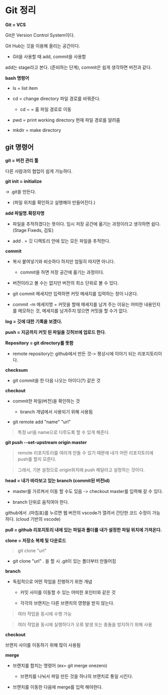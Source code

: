 # Git 정리

**Git = VCS**

Git은 Version Control System이다.

Git Hub는 깃을 이용해 올리는 공간이다.

- Git을 사용할 때 add, commit을 사용함

add는 stage라고 본다. (준비하는 단계), 
commit은 쉽게 생각하면 버전과 같다.

**bash 명령어**

- ls = list item

- cd = change directory
파일 경로를 바꿔준다.
    - cd ~ = 홈 파일 경로로 이동

- pwd = print working directory
현재 파일 경로를 알려줌

- mkdir = make directory

## git 명령어

**git = 버전 관리 툴**

다른 사람과의 협업이 쉽게 가능하다.

**git init = initialize**

-> .git을 만든다. 

- (파일 위치를 확인하고 실행해야 만들어진다.)

**add 파일명.확장자명**
- 파일을 추적하겠다는 뜻이다. 임시 저장 공간에 옮기는 과정이라고 생각하면 쉽다. (Stage Fixeds, 검토)

- add . = 깃 디렉토리 안에 있는 모든 파일을 추적한다.

**commit**
- 복사 붙여넣기와 비슷하다 하지만 엄밀히 따지면 아니다.
    - commit을 하면 저장 공간에 옮기는 과정이다. 

- 버전이라고 볼 수는 없지만 버전의 최소 단위로 볼 수 있다.

- git commit 메세지만 입력하면 커밋 메세지를 입력하는 창이 나온다.

- commit -m 메세지명 = 커밋을 할때 메세지를 남겨 주는 이유는
어떠한 내용인지를 메모하는 것,
메세지를 남겨주지 않으면 커밋을 할 수가 없다.

**log = 깃에 대한 기록을 보겠다.**

**push = 지금까지 커밋 된 파일을 깃허브에 업로드 한다.**

**Repository = git directory를 뜻함**
- remote repository는 github에서 만든 것->
    평상시에 이야기 되는 리포지토리이다.

**checksum**
- git commit을 한 다음 나오는 아이디(?) 같은 것

**checkout**
- commit한 파일(버전)을 확인하는 것
    - branch 개념에서 사용되기 위해 사용됨

- git remote add "name" "url"
>특정 url을 name으로 다루도록 할 수 있게 해준다.

**git push --set-upstream origin master**
> remote 리포지토리를 여러개 만들 수 있기 때문에 내가 어떤 리포지토리에 push를 할지 모른다.

> 그래서, 기본 설정으로 origin위치에 push 해달라고 설정하는 것이다.

**head = 내가 바라보고 있는 branch (commit된 버전id)**
- master를 가르켜서 이동 할 수도 있음 -> checkout master를 입력해 갈 수 있다.

- branch 단위로 움직여야 한다.

github에서 .(마침표)를 누르면 웹 버전의 vscode가 열려서 간단한 코드 수정이 가능하다. (cloud 기반의 vscode)

**pull = github 리포지토리 내에 있는 파일과 폴더를 내가 설정한 파일 위치에 가져온다.**

**clone = 저장소 복제 및 다운로드**
> git clone "url"
- git clone "url" . 을 할 시 .git이 있는 폴더부터 만들어짐

**branch**
- 독립적으로 어떤 작업을 진행하기 위한 개념
    - 커밋 사이를 이동할 수 있는 어떠한 포인터와 같은 것

    - 각각의 브랜치는 다른 브랜치의 영향을 받지 않는다.

 > 여러 작업을 동시에 수행 가능

>여러 작업을 동시에 실행하다가 오류 발생 또는 충돌을 방지하기 위해 사용

**checkout**

브랜치 사이를 이동하기 위해 많이 사용됨

**merge**

- 브랜치를 합치는 명령어 (ex= git merge onezero)
    -  브랜치를 나눠서 파일 만든 것을 하나의 브랜치로 통일 시킨다.

-  브랜치를 이동한 다음에 merge를 입력 해야한다.